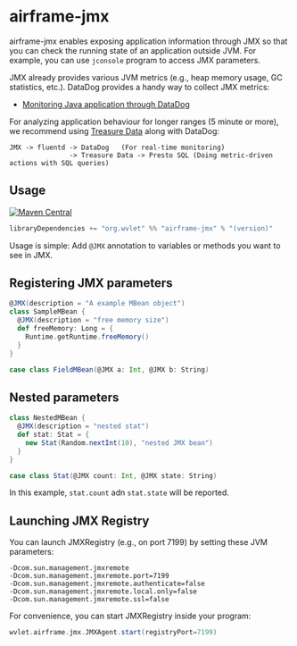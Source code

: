 airframe-jmx
====

airframe-jmx enables exposing application information through JMX so that you can check the running state of an application outside JVM. For example, you can
use `jconsole` program to access JMX parameters.

JMX already provides various JVM metrics (e.g., heap memory usage, GC statistics, etc.). DataDog provides a handy way to collect JMX metrics:

 * [Monitoring Java application through DataDog](http://docs.datadoghq.com/integrations/java/)

For analyzing application behaviour for longer ranges (5 minute or more), we recommend using [Treasure Data](treasuredata.com) along with DataDog:
```
JMX -> fluentd -> DataDog   (For real-time monitoring)
               -> Treasure Data -> Presto SQL (Doing metric-driven actions with SQL queries)
```

## Usage

[![Maven Central](https://maven-badges.herokuapp.com/maven-central/org.wvlet/wvlet-jmx_2.11/badge.svg)](https://maven-badges.herokuapp.com/maven-central/org.wvlet/airframe-jmx_2.12/)

```scala
libraryDependencies += "org.wvlet" %% "airframe-jmx" % "(version)"
```

Usage is simple: Add `@JMX` annotation to variables or methods you want to see in JMX.


## Registering JMX parameters
```scala
@JMX(description = "A example MBean object")
class SampleMBean {
  @JMX(description = "free memory size")
  def freeMemory: Long = {
    Runtime.getRuntime.freeMemory()
  }
}
```

```scala
case class FieldMBean(@JMX a: Int, @JMX b: String)
```

## Nested parameters

```scala
class NestedMBean {
  @JMX(description = "nested stat")
  def stat: Stat = {
    new Stat(Random.nextInt(10), "nested JMX bean")
  }
}

case class Stat(@JMX count: Int, @JMX state: String)
```
In this example, `stat.count` adn `stat.state` will be reported.


## Launching JMX Registry

You can launch JMXRegistry (e.g., on port 7199) by setting these JVM parameters:
```
-Dcom.sun.management.jmxremote
-Dcom.sun.management.jmxremote.port=7199
-Dcom.sun.management.jmxremote.authenticate=false
-Dcom.sun.management.jmxremote.local.only=false
-Dcom.sun.management.jmxremote.ssl=false
```

For convenience, you can start JMXRegistry inside your program:

```scala
wvlet.airframe.jmx.JMXAgent.start(registryPort=7199)
```
